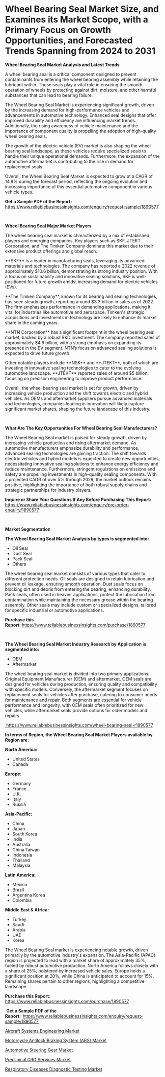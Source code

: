 <p><h1>Wheel Bearing Seal Market Size, and Examines its Market Scope, with a Primary Focus on Growth Opportunities, and Forecasted Trends Spanning from 2024 to 2031</h1></p><p><strong>Wheel Bearing Seal Market Analysis and Latest Trends</strong></p>
<p><p>A wheel bearing seal is a critical component designed to prevent contaminants from entering the wheel bearing assembly while retaining the lubricant within. These seals play a vital role in ensuring the smooth operation of wheels by protecting against dirt, moisture, and other harmful substances that can lead to bearing failure. </p><p>The Wheel Bearing Seal Market is experiencing significant growth, driven by the increasing demand for high-performance vehicles and advancements in automotive technology. Enhanced seal designs that offer improved durability and efficiency are influencing market trends. Additionally, the rising awareness of vehicle maintenance and the importance of component quality is propelling the adoption of high-quality wheel bearing seals. </p><p>The growth of the electric vehicle (EV) market is also shaping the wheel bearing seal landscape, as these vehicles require specialized seals to handle their unique operational demands. Furthermore, the expansion of the automotive aftermarket is contributing to the rise in demand for replacement seals. </p><p>Overall, the Wheel Bearing Seal Market is expected to grow at a CAGR of 14.8% during the forecast period, reflecting the ongoing evolution and increasing importance of this essential automotive component in various vehicle types.</p></p>
<p><strong>Get a Sample PDF of the Report:&nbsp;</strong> <a href="https://www.reliablebusinessinsights.com/enquiry/request-sample/1890577?utm_campaign=48&utm_medium=2&utm_source=Github&utm_content=ia&utm_term=03112024&utm_id=wheel-bearing-seal">https://www.reliablebusinessinsights.com/enquiry/request-sample/1890577</a></p>
<p>&nbsp;</p>
<p><strong>Wheel Bearing Seal Major Market Players</strong></p>
<p><p>The wheel bearing seal market is characterized by a mix of established players and emerging companies. Key players such as SKF, JTEKT Corporation, and The Timken Company dominate this market due to their extensive product offerings and global reach.</p><p>**SKF** is a leader in manufacturing seals, leveraging its advanced materials and technologies. The company has reported a 2022 revenue of approximately $10.6 billion, demonstrating its strong industry position. With a focus on sustainability and innovative sealing solutions, SKF is well-positioned for future growth amidst increasing demand for electric vehicles (EVs).</p><p>**The Timken Company**, known for its bearing and sealing technologies, has seen steady growth, reporting around $3.3 billion in sales as of 2022. The firm emphasizes performance in demanding applications, making it vital for industries like automotive and aerospace. Timken's strategic acquisitions and investments in technology are likely to enhance its market share in the coming years.</p><p>**NTN Corporation** has a significant footprint in the wheel bearing seal market, backed by a robust R&D investment. The company reported sales of approximately $4.6 billion, with a strong emphasis on expanding its presence in the EV segment. NTN’s focus on advanced sealing solutions is expected to drive future growth.</p><p>Other notable players include **NSK** and **JTEKT**, both of which are investing in innovative sealing technologies to cater to the evolving automotive landscape. **JTEKT** reported sales of around $5 billion, focusing on precision engineering to improve product performance.</p><p>Overall, the wheel bearing seal market is set for growth, driven by increasing vehicle production and the shift towards electric and hybrid vehicles. As OEMs and aftermarket suppliers pursue advanced materials and technologies, companies leading in innovation will likely capture significant market shares, shaping the future landscape of this industry.</p></p>
<p>&nbsp;</p>
<p><strong>What Are The Key Opportunities For Wheel Bearing Seal Manufacturers?</strong></p>
<p><p>The Wheel Bearing Seal market is poised for steady growth, driven by increasing vehicle production and rising aftermarket demand. As automotive manufacturers emphasize durability and performance, advanced sealing technologies are gaining traction. The shift towards electric vehicles and hybrid models is expected to create new opportunities, necessitating innovative sealing solutions to enhance energy efficiency and reduce maintenance. Furthermore, stringent regulations on emissions and safety are propelling investments in high-quality sealing components. With a projected CAGR of over 5% through 2028, the market outlook remains positive, highlighting the importance of both robust supply chains and strategic partnerships for industry players.</p></p>
<p><strong>Inquire or Share Your Questions If Any Before Purchasing This Report:</strong> <a href="https://www.reliablebusinessinsights.com/enquiry/pre-order-enquiry/1890577?utm_campaign=48&utm_medium=2&utm_source=Github&utm_content=ia&utm_term=03112024&utm_id=wheel-bearing-seal">https://www.reliablebusinessinsights.com/enquiry/pre-order-enquiry/1890577</a></p>
<p>&nbsp;</p>
<p><strong>Market Segmentation</strong></p>
<p><strong>The Wheel Bearing Seal Market Analysis by types is segmented into:</strong></p>
<p><ul><li>Oil Seal</li><li>Dust Seal</li><li>Pack Seal</li><li>Others</li></ul></p>
<p><p>The wheel bearing seal market consists of various types that cater to different protection needs. Oil seals are designed to retain lubrication and prevent oil leakage, ensuring smooth operation. Dust seals focus on blocking dirt and debris from entering the bearing, enhancing durability. Pack seals, often used in heavier applications, protect the lubrication from contamination while maintaining the necessary grease within the bearing assembly. Other seals may include custom or specialized designs, tailored for specific industrial or automotive applications.</p></p>
<p><strong>Purchase this Report:&nbsp;</strong><a href="https://www.reliablebusinessinsights.com/purchase/1890577?utm_campaign=48&utm_medium=2&utm_source=Github&utm_content=ia&utm_term=03112024&utm_id=wheel-bearing-seal">https://www.reliablebusinessinsights.com/purchase/1890577</a></p>
<p>&nbsp;</p>
<p><strong>The Wheel Bearing Seal Market Industry Research by Application is segmented into:</strong></p>
<p><ul><li>OEM</li><li>Aftermarket</li></ul></p>
<p><p>The wheel bearing seal market is divided into two primary applications: Original Equipment Manufacturer (OEM) and aftermarket. OEM seals are designed for vehicles during production, ensuring quality and compatibility with specific models. Conversely, the aftermarket segment focuses on replacement seals for vehicles after purchase, catering to consumer needs for maintenance and repair. Both segments are essential for vehicle performance and longevity, with OEM seals often prioritized for new vehicles, while aftermarket seals provide options for older models and repairs.</p></p>
<p><a href="https://www.reliablebusinessinsights.com/wheel-bearing-seal-r1890577?utm_campaign=48&utm_medium=2&utm_source=Github&utm_content=ia&utm_term=03112024&utm_id=wheel-bearing-seal">&nbsp;https://www.reliablebusinessinsights.com/wheel-bearing-seal-r1890577</a></p>
<p><strong>In terms of Region, the Wheel Bearing Seal Market Players available by Region are:</strong></p>
<p>
    <p> <strong> North America: </strong>
        <ul>
            <li>United States</li>
            <li>Canada</li>
        </ul>
        </p> 
    <p> <strong> Europe: </strong>
        <ul>
            <li>Germany</li>
            <li>France</li>
            <li>U.K.</li>
            <li>Italy</li>
            <li>Russia</li>
        </ul>
        </p> 
    <p> <strong> Asia-Pacific: </strong>
        <ul>
            <li>China</li>
            <li>Japan</li>
            <li>South Korea</li>
            <li>India</li>
            <li>Australia</li>
            <li>China Taiwan</li>
            <li>Indonesia</li>
            <li>Thailand</li>
            <li>Malaysia</li>
        </ul>
        </p> 
    <p> <strong> Latin America: </strong>
        <ul>
            <li>Mexico</li>
            <li>Brazil</li>
            <li>Argentina Korea</li>
            <li>Colombia</li>
        </ul>
        </p> 
    <p> <strong> Middle East & Africa: </strong>
        <ul>
            <li>Turkey</li>
            <li>Saudi</li>
            <li>Arabia</li>
            <li>UAE</li>
            <li>Korea</li>
        </ul>
    </p>
    </p>
<p><p>The Wheel Bearing Seal market is experiencing notable growth, driven primarily by the automotive industry's expansion. The Asia-Pacific (APAC) region is projected to lead with a market share of approximately 35%, fueled by robust automotive production. North America follows closely with a share of 25%, bolstered by increased vehicle sales. Europe holds a significant position at 20%, while China is anticipated to account for 15%. Remaining shares pertain to other regions, highlighting a competitive landscape.</p></p>
<p><strong>Purchase this Report: </strong><a href="https://www.reliablebusinessinsights.com/purchase/1890577?utm_campaign=48&utm_medium=2&utm_source=Github&utm_content=ia&utm_term=03112024&utm_id=wheel-bearing-seal">https://www.reliablebusinessinsights.com/purchase/1890577</a></p>
<p>&nbsp;<strong>Get a Sample PDF of the Report:&nbsp;&nbsp;</strong><a href="https://www.reliablebusinessinsights.com/enquiry/request-sample/1890577?utm_campaign=48&utm_medium=2&utm_source=Github&utm_content=ia&utm_term=03112024&utm_id=wheel-bearing-seal">https://www.reliablebusinessinsights.com/enquiry/request-sample/1890577</a></p>
<p><strong></strong></p>
<p><p><a href="https://github.com/DorinaOsmani364/Market-Research-Report-List-1/blob/main/aircraft-systems-engineering-market.md?utm_campaign=48&utm_medium=2&utm_source=Github&utm_content=ia&utm_term=03112024&utm_id=wheel-bearing-seal">Aircraft Systems Engineering Market</a></p><p><a href="https://www.linkedin.com/pulse/motorcycle-antilock-braking-system-abs-market-analysis-product-fq5le?utm_campaign=48&utm_medium=2&utm_source=Github&utm_content=ia&utm_term=03112024&utm_id=wheel-bearing-seal">Motorcycle Antilock Braking System (ABS) Market</a></p><p><a href="https://www.linkedin.com/pulse/automotive-steering-gear-market-shifts-strategic-analysis-2024-2031-azzde?utm_campaign=48&utm_medium=2&utm_source=Github&utm_content=ia&utm_term=03112024&utm_id=wheel-bearing-seal">Automotive Steering Gear Market</a></p><p><a href="https://issuu.com/reportprime-2/docs/preclinical-cro-services-market-siz_767bec394e507b?utm_campaign=48&utm_medium=2&utm_source=Github&utm_content=ia&utm_term=03112024&utm_id=wheel-bearing-seal">Preclinical CRO Services Market</a></p><p><a href="https://issuu.com/reportprime-2/docs/respiratory-diseases-diagnostic-tes_73241b64f04ad2?utm_campaign=48&utm_medium=2&utm_source=Github&utm_content=ia&utm_term=03112024&utm_id=wheel-bearing-seal">Respiratory Diseases Diagnostic Testing Market</a></p></p>